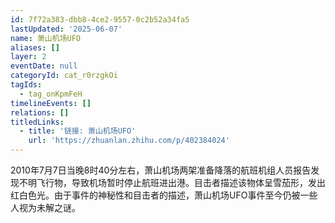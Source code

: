 ```yaml
---
id: 7f72a383-dbb8-4ce2-9557-0c2b52a34fa5
lastUpdated: '2025-06-07'
name: 萧山机场UFO
aliases: []
layer: 2
eventDate: null
categoryId: cat_r0rzgkOi
tagIds:
  - tag_onKpmFeH
timelineEvents: []
relations: []
titledLinks:
  - title: '链接: 萧山机场UFO'
    url: 'https://zhuanlan.zhihu.com/p/402384024'
---
```

2010年7月7日当晚8时40分左右，萧山机场两架准备降落的航班机组人员报告发现不明飞行物，导致机场暂时停止航班进出港。目击者描述该物体呈雪茄形，发出红白色光。由于事件的神秘性和目击者的描述，萧山机场UFO事件至今仍被一些人视为未解之谜。
